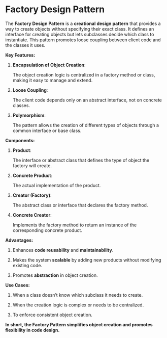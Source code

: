 # Factory Design Pattern
The **Factory Design Pattern** is a **creational design pattern** that provides a way to create objects without specifying their exact class. It defines an interface for creating objects but lets subclasses decide which class to instantiate. This pattern promotes loose coupling between client code and the classes it uses.

**Key Features:**

1. **Encapsulation of Object Creation**:

    The object creation logic is centralized in a factory method or class, making it easy to manage and extend.

2. **Loose Coupling**:

    The client code depends only on an abstract interface, not on concrete classes.

3. **Polymorphism**:

    The pattern allows the creation of different types of objects through a common interface or base class.

**Components:**

1. **Product**:

    The interface or abstract class that defines the type of object the factory will create.

2. **Concrete Product**:

    The actual implementation of the product.

3. **Creator (Factory)**:

    The abstract class or interface that declares the factory method.

4. **Concrete Creator**:

    Implements the factory method to return an instance of the corresponding concrete product.

**Advantages:**

1. Enhances **code reusability** and **maintainability**.

2. Makes the system **scalable** by adding new products without modifying existing code.

3. Promotes **abstraction** in object creation.

**Use Cases:**

1. When a class doesn’t know which subclass it needs to create.

2. When the creation logic is complex or needs to be centralized.

3. To enforce consistent object creation.

**In short, the Factory Pattern simplifies object creation and promotes flexibility in code design.**